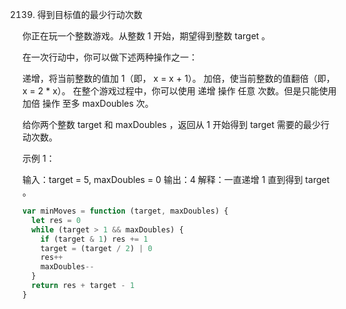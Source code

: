 2139. 得到目标值的最少行动次数

你正在玩一个整数游戏。从整数 1 开始，期望得到整数 target 。

在一次行动中，你可以做下述两种操作之一：

递增，将当前整数的值加 1（即， x = x + 1）。
加倍，使当前整数的值翻倍（即，x = 2 \* x）。
在整个游戏过程中，你可以使用 递增 操作 任意 次数。但是只能使用 加倍 操作 至多 maxDoubles 次。

给你两个整数 target 和 maxDoubles ，返回从 1 开始得到 target 需要的最少行动次数。

示例 1：

输入：target = 5, maxDoubles = 0
输出：4
解释：一直递增 1 直到得到 target 。

```js
var minMoves = function (target, maxDoubles) {
  let res = 0
  while (target > 1 && maxDoubles) {
    if (target & 1) res += 1
    target = (target / 2) | 0
    res++
    maxDoubles--
  }
  return res + target - 1
}
```

